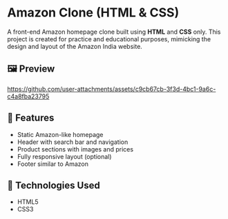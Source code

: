 # Amazon Clone (HTML & CSS)

A front-end Amazon homepage clone built using **HTML** and **CSS** only. This project is created for practice and educational purposes, mimicking the design and layout of the Amazon India website.

## 🖼️ Preview


https://github.com/user-attachments/assets/c9cb67cb-3f3d-4bc1-9a6c-c4a8fba23795




## 🚀 Features

- Static Amazon-like homepage
- Header with search bar and navigation
- Product sections with images and prices
- Fully responsive layout (optional)
- Footer similar to Amazon

## 🔧 Technologies Used

- HTML5
- CSS3

